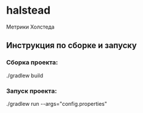 # halstead
Метрики Холстеда

## Инструкция по сборке и запуску

### Сборка проекта:
./gradlew build

### Запуск проекта:
./gradlew run --args="config.properties"
